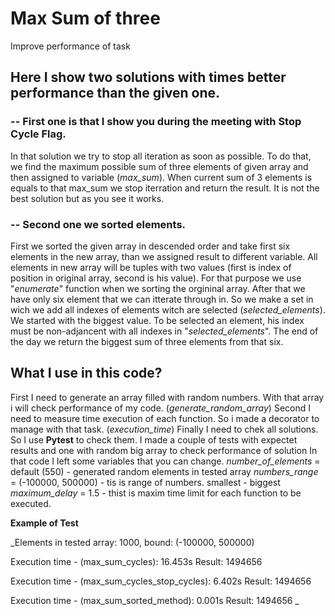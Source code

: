 # Max Sum of three
Improve performance of task

## Here I show two solutions with times better performance than the given one.
### -- First one is that I show you during the meeting with Stop Cycle Flag.
In that solution we try to stop all iteration as soon as possible. 
To do that, we find the maximum possible sum of three elements of given array and then assigned to variable (_max_sum_). When current sum of 3 elements is equals to that max_sum we stop iterration and  return the result. It is not the best solution but as you see it works.
       
### -- Second one we sorted elements.
   First we sorted the given array in descended order and take first six elements in the new array, than we assigned result to different variable. All elements in new array will be tuples with two values (first is index of position in original array, second is his value). For that purpose we use "_enumerate_" function when we sorting the orgininal array.
   After that we have only six element that we can itterate through in. So we make a set in wich we add all indexes of elements witch are selected (_selected_elements_). We started with the biggest value. To be selected an element, his index must be non-adjancent with all indexes in "_selected_elements_". The end of the day we return the biggest sum of three elements from that six.

## What I use in this code?
  First I need to generate an array filled with random numbers.  With that array i will check performance of my code. (_generate_random_array_)
  Second I need to measure time execution of each function. So i made a decorator to manage with that task. (_execution_time_)
  Finally I need to chek all solutions. So I use **Pytest** to check them. I made a couple of tests with expectet results and one with random big array to check performance of solution
  In that code I left some variables that you can change.
      _number_of_elements_ = default (550) - generated random elements in tested array
      _numbers_range_ = (-100000, 500000) - tis is range of numbers. smallest - biggest
      _maximum_delay_ = 1.5 - thist is maxim time limit for each function to be executed.

**Example of Test**

_Elements in tested array: 1000, bound: (-100000, 500000)

Execution time - (max_sum_cycles): 16.453s
Result: 1494656

Execution time - (max_sum_cycles_stop_cycles): 6.402s
Result: 1494656

Execution time - (max_sum_sorted_method): 0.001s
Result: 1494656
_
